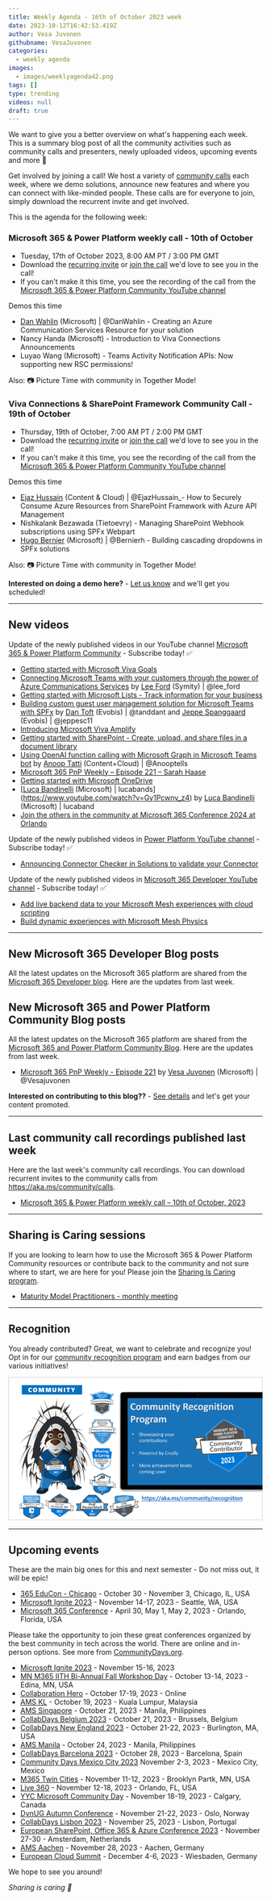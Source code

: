 ```yaml
---
title: Weekly Agenda - 16th of October 2023 week
date: 2023-10-12T16:42:53.419Z
author: Vesa Juvonen
githubname: VesaJuvonen
categories:
  - weekly agenda
images:
  - images/weeklyagenda42.png
tags: []
type: trending
videos: null
draft: true
---
```


We want to give you a better overview on what's happening each week. This is a summary blog post of all the community activities such as community calls and presenters, newly uploaded videos, upcoming events and more 🚀 

Get involved by joining a call! We host a variety of [community calls](https://aka.ms/community/calls) each week, where we demo solutions, announce new features and where you can connect with like-minded people. These calls are for everyone to join, simply download the recurrent invite and get involved.

This is the agenda for the following week:

### Microsoft 365 & Power Platform weekly call - 10th of October

* Tuesday, 17th of October 2023, 8:00 AM PT / 3:00 PM GMT
* Download the [recurring invite](https://aka.ms/m365-dev-call) or [join the call](https://aka.ms/m365-dev-call-join) we'd love to see you in the call!
* If you can't make it this time, you see the recording of the call from the [Microsoft 365 & Power Platform Community YouTube channel](https://www.youtube.com/playlist?list=PLR9nK3mnD-OUQOW86tT5dkCRQAVGY7DlH)

Demos this time


* [Dan Wahlin](https://twitter.com/DanWahlin) (Microsoft) | @DanWahlin - Creating an Azure Communication Services Resource for your solution
* Nancy Handa (Microsoft) - Introduction to Viva Connections Announcements 
* Luyao Wang (Microsoft) - Teams Activity Notification APIs: Now supporting new RSC permissions!


Also: 📷 Picture Time with community in Together Mode!

### Viva Connections & SharePoint Framework Community Call - 19th of October

* Thursday, 19th of October, 7:00 AM PT / 2:00 PM GMT
* Download the [recurring invite](https://aka.ms/spdev-spfx-call) or [join the call](https://aka.ms/spdev-spfx-call-join) we'd love to see you in the call!
* If you can't make it this time, you see the recording of the call from the [Microsoft 365 & Power Platform Community YouTube channel](https://www.youtube.com/watch?v=Sxrnc7gSw4A&list=PLR9nK3mnD-OXdcwfcHGsGr78nHWLRsv1x)

Demos this time

* [Ejaz Hussain](https://twitter.com/EjazHussain_) (Content & Cloud) | @EjazHussain_- How to Securely Consume Azure Resources from SharePoint Framework with Azure API Management
* Nishkalank Bezawada (Tietoevry) - Managing SharePoint Webhook subscriptions using SPFx Webpart 
* [Hugo Bernier](https://twitter.com/bernierh) (Microsoft) | @Bernierh - Building cascading dropdowns in SPFx solutions


Also: 📷 Picture Time with community in Together Mode!

**Interested on doing a demo here?** - [Let us know](https://aka.ms/community/request/demo) and we'll get you scheduled!

---

## New videos 

Update of the newly published videos in our YouTube channel [Microsoft 365 & Power Platform Community](https://www.youtube.com/channel/UC_mKdhw-V6CeCM7gTo_Iy7w) - Subscribe today! ✅

* [Getting started with Microsoft Viva Goals](https://www.youtube.com/watch?v=TA76ArtPOwg)
* [Connecting Microsoft Teams with your customers through the power of Azure Communications Services](https://www.youtube.com/watch?v=xmhFuMr0VCo) by [Lee Ford](https://twitter.com/lee_ford) (Symity) | @lee_ford
* [Getting started with Microsoft Lists - Track information for your business](https://www.youtube.com/watch?v=NKQyuWMMlOw)
* [Building custom guest user management solution for Microsoft Teams with SPFx](https://www.youtube.com/watch?v=ivFCcHGaq7Y) by [Dan Toft](https://twitter.com/tanddant) (Evobis) | @tanddant and [Jeppe Spanggaard](https://twitter.com/jeppesc11) (Evobis) | @jeppesc11
* [Introducing Microsoft Viva Amplify](https://www.youtube.com/watch?v=6axa1hfsxyI) 
* [Getting started with SharePoint - Create, upload, and share files in a document library](https://www.youtube.com/watch?v=bFfDb9bZTH8)
* [Using OpenAI function calling with Microsoft Graph in Microsoft Teams bot](https://www.youtube.com/watch?v=CI9e9SmUVdE) by [Anoop Tatti](https://twitter.com/anooptells) (Content+Cloud) | @Anooptells
* [Microsoft 365 PnP Weekly – Episode 221 – Sarah Haase](https://www.youtube.com/watch?v=9YdU1v1dA18)
* [Getting started with Microsoft OneDrive](https://www.youtube.com/watch?v=CvoMOzyzpOc)
* [[Luca Bandinelli](https://github.com/lucaband) (Microsoft) | lucabands](https://www.youtube.com/watch?v=Gy1Pcwnv_z4) by [Luca Bandinelli](https://github.com/lucaband) (Microsoft) | lucaband
* [Join the others in the community at Microsoft 365 Conference 2024 at Orlando](https://www.youtube.com/watch?v=SNZ5_HhyI9w)


Update of the newly published videos in [Power Platform YouTube channel](https://www.youtube.com/@mspowerplatform) - Subscribe today! ✅

* [Announcing Connector Checker in Solutions to validate your Connector](https://www.youtube.com/watch?v=x7lWIItnDSQ)


Update of the newly published videos in [Microsoft 365 Developer YouTube channel](https://www.youtube.com/@Microsoft365Developer) - Subscribe today! ✅

* [Add live backend data to your Microsoft Mesh experiences with cloud scripting](https://www.youtube.com/watch?v=CiJbW6L6Zbk)
* [Build dynamic experiences with Microsoft Mesh Physics](https://www.youtube.com/watch?v=4e4dHc001Xg)

---

## New Microsoft 365 Developer Blog posts

All the latest updates on the Microsoft 365 platform are shared from the [Microsoft 365 Developer blog](https://devblogs.microsoft.com/microsoft365dev/). Here are the updates from last week.


## New Microsoft 365 and Power Platform Community Blog posts

All the latest updates on the Microsoft 365 platform are shared from the [Microsoft 365 and Power Platform Community Blog](https://pnp.github.io/blog/). Here are the updates from last week.

* [Microsoft 365 PnP Weekly - Episode 221](https://pnp.github.io/blog/microsoft-365-pnp-weekly/episode-221/) by [Vesa Juvonen](https://twitter.com/vesajuvonen) (Microsoft) | @Vesajuvonen

**Interested on contributing to this blog??** - [See details](https://pnp.github.io/blog/post/contribute-blog/) and let's get your content promoted.

---

## Last community call recordings published last week

Here are the last week's community call recordings. You can download recurrent invites to the community calls from https://aka.ms/community/calls.

* [Microsoft 365 & Power Platform weekly call – 10th of October, 2023](https://www.youtube.com/watch?v=jNo-sG5v33g)


---

## Sharing is Caring sessions

If you are looking to learn how to use the Microsoft 365 & Power Platform Community resources or contribute back to the community and not sure where to start, we are here for you! Please join the [Sharing Is Caring program](https://pnp.github.io/sharing-is-caring/).

* [Maturity Model Practitioners - monthly meeting](https://aka.ms/mm4m365/invite)

---

## Recognition

You already contributed? Great, we want to celebrate and recognize you! Opt in for our [community recognition program](https://pnp.github.io/recognitionprogram/) and earn badges from our various initiatives! 

![together-221201.png](images/community-recognization-program.png)

---

## Upcoming events

These are the main big ones for this and next semester - Do not miss out, it will be epic!

* [365 EduCon - Chicago](https://365educon.com/Chicago/index.php) - October 30 - November 3,  Chicago, IL, USA
* [Microsoft Ignite 2023](https://ignite.microsoft.com/en-US/home) - November 14-17, 2023 - Seattle, WA, USA
* [Microsoft 365 Conference](https://m365conf.com/#!/) - April 30, May 1, May 2, 2023 - Orlando, Florida, USA

Please take the opportunity to join these great conferences organized by the best community in tech across the world. There are online and in-person options. See more from [CommunityDays.org](https://www.communitydays.org/).

* [Microsoft Ignite 2023](https://ignite.microsoft.com/) - November 15-16, 2023
* [MN M365 IITH Bi-Annual Fall Workshop Day](https://www.communitydays.org/event/2023-10-13/mn-m365-11th-bi-annual-fall-workshop-day) - October 13-14, 2023 - Edina, MN, USA
* [Collaboration Hero](https://www.communitydays.org/event/2023-10-17/collaboration-hero) - October 17-19, 2023 - Online
* [AMS KL](https://www.communitydays.org/event/2023-10-19/ams-kl) - October 19, 2023 - Kuala Lumpur, Malaysia
* [AMS Singapore](https://www.communitydays.org/event/2023-10-21/ams-singapore-23) - October 21, 2023 - Manila, Philippines
* [CollabDays Belgium 2023](https://www.collabdays.org/2023-belgium/) - October 21, 2023 - Brussels, Belgium
* [CollabDays New England 2023](https://www.collabdays.org/2023-ne/) - October 21-22, 2023 - Burlington, MA, USA
* [AMS Manila](https://www.communitydays.org/event/2023-10-24/ams-manila) - October 24, 2023 - Manila, Philippines
* [CollabDays Barcelona 2023](https://www.collabdays.org/2023-barcelona/) - October 28, 2023 - Barcelona, Spain
* [Community Days Mexico City 2023](https://www.communitydays.org/event/2023-11-02/community-days-mexico-city-2023)  November 2-3, 2023 - Mexico City, Mexico
* [M365 Twin Cities](https://www.communitydays.org/event/2023-11-11/m365-twin-cities) - November 11-12, 2023 - Brooklyn Partk, MN, USA
* [Live 360](https://www.communitydays.org/event/2023-11-12/live-360) - November 12-18, 2023 - Orlando, FL, USA
* [YYC Microsoft Community Day](https://www.communitydays.org/event/2023-11-18/yyc-microsoft-community-day) - November 18-19, 2023 - Calgary, Canada
* [DynUG Autumn Conference](https://www.communitydays.org/event/2023-11-21/dynug-autumn-conference) - November 21-22, 2023 - Oslo, Norway
* [CollabDays Lisbon 2023](https://www.collabdays.org/2023-lisbon/) - November 25, 2023 - Lisbon, Portugal
* [European SharePoint, Office 365 & Azure Conference 2023](https://www.sharepointeurope.com/) - November 27-30 - Amsterdam, Netherlands
* [AMS Aachen](https://www.communitydays.org/event/2023-11-28/ams-aachen) - November 28, 2023 - Aachen, Germany
* [European Cloud Summit](https://www.cloudsummit.eu/) - December 4-6, 2023 - Wiesbaden, Germany

We hope to see you around!

_Sharing is caring 🧡_
